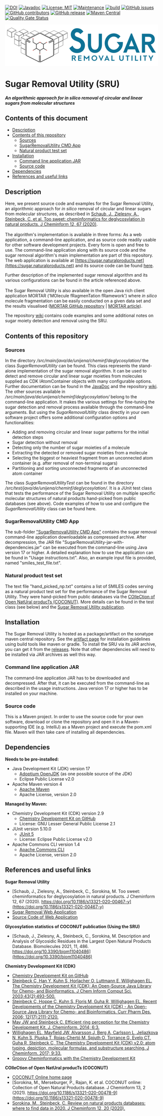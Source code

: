 [![DOI](https://zenodo.org/badge/246610380.svg)](https://zenodo.org/doi/10.5281/zenodo.7082113)
[![Javadoc](https://img.shields.io/badge/JavaDoc-Online-green)](https://jonasschaub.github.io/SugarRemoval/javadoc/latest/index.html)
[![License: MIT](https://img.shields.io/badge/License-MIT-yellow.svg)](https://opensource.org/licenses/MIT)
[![Maintenance](https://img.shields.io/badge/Maintained%3F-yes-blue.svg)](https://GitHub.com/JonasSchaub/SugarRemoval/graphs/commit-activity)
[![build](https://github.com/JonasSchaub/SugarRemoval/actions/workflows/maven.yml/badge.svg)](https://github.com/JonasSchaub/SugarRemoval/actions/workflows/maven.yml)
[![GitHub issues](https://img.shields.io/github/issues/JonasSchaub/SugarRemoval.svg)](https://GitHub.com/JonasSchaub/SugarRemoval/issues/)
[![GitHub contributors](https://img.shields.io/github/contributors/JonasSchaub/SugarRemoval.svg)](https://GitHub.com/JonasSchaub/SugarRemoval/graphs/contributors/)
[![GitHub release](https://img.shields.io/github/release/JonasSchaub/SugarRemoval.svg)](https://github.com/JonasSchaub/SugarRemoval/releases/)
[![Maven Central](https://maven-badges.herokuapp.com/maven-central/io.github.jonasschaub/sru/badge.svg)](https://maven-badges.herokuapp.com/maven-central/io.github.jonasschaub/sru)
[![Quality Gate Status](https://sonarcloud.io/api/project_badges/measure?project=JonasSchaub_SugarRemoval&metric=alert_status)](https://sonarcloud.io/summary/new_code?id=JonasSchaub_SugarRemoval)

![SRU_logo](./logo/SRU_logo.jpg)
# Sugar Removal Utility (SRU)
##### An algorithmic approach for <i>in silico</i> removal of circular and linear sugars from molecular structures

## Contents of this document
* [Description](#Description)
* [Contents of this repository](#Contents-of-this-repository)
  * [Sources](#Sources)
  * [SugarRemovalUtility CMD App](#SugarRemovalUtility-CMD-App)
  * [Natural product test set](#Natural-product-test-set)
* [Installation](#Installation)
  * [Command line application JAR](#Command-line-application-JAR)
  * [Source code](#Source-code)
* [Dependencies](#Dependencies)
* [References and useful links](#References-and-useful-links)

## Description
Here, we present source code and examples for the Sugar Removal Utility, an algorithmic approach for <i>in silico</i> 
removal of circular and linear sugars from molecular structures, as described in [Schaub, J., Zielesny, A., Steinbeck, 
C. et al. Too sweet: cheminformatics for deglycosylation in natural products. J Cheminform 12, 67 (2020)](https://doi.org/10.1186/s13321-020-00467-y). 
<br></br>The algorithm's implementation is available in three forms: As a web application, a command-line application, and
as source code readily usable for other software development projects. Every form is open and free to use.
The command-line application along with its source code
and the sugar removal algorithm's main implementation are part of this repository. The web 
application is available at [https://sugar.naturalproducts.net](https://sugar.naturalproducts.net) and its source code 
can be found [here](https://github.com/mSorok/SugarRemovalWeb). <p></p>
Further description of the implemented sugar removal algorithm and its various configurations can be found in the article
referenced above.
<br></br>The Sugar Removal Utility is also available in the open Java rich client application MORTAR ('MOlecule fRagmenTation fRamework')
where <i>in silico</i> molecule fragmentation can be easily conducted on a given data set and the results visualised
([MORTAR GitHub repository](https://github.com/FelixBaensch/MORTAR) | [MORTAR article](https://doi.org/10.1186/s13321-022-00674-9)).
<p></p>

The repository [wiki](https://github.com/JonasSchaub/SugarRemoval/wiki) contains code examples and some additional notes on sugar 
moiety detection and removal using the SRU.

## Contents of this repository
### Sources
In the directory <i>/src/main/java/de/unijena/cheminf/deglycosylation/</i> the class <i>SugarRemovalUtility</i> can be found.
This class represents the stand-alone implementation of the sugar removal algorithm. It can be used to detect and remove
circular and linear sugar moieties from molecules supplied as CDK IAtomContainer objects with many configurable options.
Further documentation can be found in the [JavaDoc](https://jonasschaub.github.io/SugarRemoval/javadoc/latest/index.html)
and the repository [wiki](https://github.com/JonasSchaub/SugarRemoval/wiki).
The other sources available in <i>/src/main/java/de/unijena/cheminf/deglycosylation/</i> belong to the command-line
application. It makes the various settings for fine-tuning the sugar detection and removal process available through the
command-line arguments. But using the <i>SugarRemovalUtility</i> class directly in your own software project offers some
additional configuration options and functionalities:
* Adding and removing circular and linear sugar patterns for the initial detection steps
* Sugar detection without removal
* Detecting only the number of sugar moieties of a molecule
* Extracting the detected or removed sugar moieties from a molecule
* Selecting the biggest or heaviest fragment from an unconnected atom container (e.g. after removal of non-terminal sugars)
* Partitioning and sorting unconnected fragments of an unconnected atom container

The class <i>SugarRemovalUtilityTest</i> can be found in the directory
<i>/src/test/java/de/unijena/cheminf/deglycosylation/</i>. It is a JUnit test class that tests the performance of the
Sugar Removal Utility on multiple specific molecular structures of natural products hand-picked from public databases
(see above). Code examples of how to use and configure the <i>SugarRemovalUtility</i> class can be found here.

### SugarRemovalUtility CMD App
The sub-folder ["SugarRemovalUtility CMD App"](https://github.com/JonasSchaub/SugarRemoval/tree/master/SugarRemovalUtility%20CMD%20App) 
contains the sugar removal command-line application downloadable as 
compressed archive. After decompression, the JAR file "SugarRemovalUtility-jar-with-dependencies.jar" can be executed
from the command-line using Java version 17 or higher. A detailed explanation how to use the application can be found in
"Usage instructions.txt". Also, an example input file is provided, named "smiles_test_file.txt".

### Natural product test set
The text file "hand_picked_np.txt" contains a list of SMILES codes serving as a natural product test set for the 
performance of the Sugar Removal Utility. They were hand-picked from public databases via the 
[COlleCtion of Open NatUral producTs (COCONUT)](https://coconut.naturalproducts.net). More details can be found in the 
test class (see below) and the [Sugar Removal Utility publication](https://doi.org/10.1186/s13321-020-00467-y).

## Installation
The Sugar Removal Utility is hosted as a package/artifact on the sonatype maven central repository. See the 
[artifact page](https://central.sonatype.com/artifact/io.github.jonasschaub/sru/) for installation guidelines 
using build tools like maven or gradle.
To install the SRU via its JAR archive, you can get it from the [releases](https://github.com/JonasSchaub/SugarRemoval/releases). 
Note that other dependencies will need to be installed via JAR archives as well this way.

### Command line application JAR 
The command-line application JAR has to be downloaded and decompressed. After that, it can be executed from the command-line
as described in the usage instructions. Java version 17 or higher has to be installed on your machine.

### Source code
This is a Maven project. In order to use the source code for your own software, download or clone the repository and 
open it in a Maven-supporting IDE (e.g. IntelliJ) as a Maven project and execute the pom.xml file. Maven will then take
care of installing all dependencies.

## Dependencies
**Needs to be pre-installed:**
* Java Development Kit (JDK) version 17
  * [Adoptium OpenJDK](https://adoptium.net) (as one possible source of the JDK)
  * Eclipse Public License v2.0
* Apache Maven version 4
  * [Apache Maven](https://maven.apache.org/download.cgi#alpha-4-x-release)
  * Apache License, version 2.0

**Managed by Maven:**
* Chemistry Development Kit (CDK) version 2.9
  * [Chemistry Development Kit on GitHub](https://cdk.github.io/)
  * License: GNU Lesser General Public License 2.1
* JUnit version 5.10.0
  * [JUnit 5](https://junit.org/junit5/)
  * License: Eclipse Public License v2.0
* Apache Commons CLI version 1.4
    * [Apache Commons CLI](https://commons.apache.org/proper/commons-cli/)
    * Apache License, version 2.0

## References and useful links
**Sugar Removal Utility**
* [Schaub, J., Zielesny, A., Steinbeck, C., Sorokina, M. Too sweet: cheminformatics for deglycosylation in natural products. J Cheminform 12, 67 (2020). https://doi.org/10.1186/s13321-020-00467-y](https://doi.org/10.1186/s13321-020-00467-y)
* [Sugar Removal Web Application](https://sugar.naturalproducts.net)
* [Source Code of Web Application](https://github.com/mSorok/SugarRemovalWeb)

**Glycosylation statistics of COCONUT publication (Using the SRU)**
* [Schaub, J., Zielesny, A., Steinbeck, C., Sorokina, M. Description and Analysis of Glycosidic Residues in the Largest Open Natural Products Database. Biomolecules 2021, 11, 486. https://doi.org/10.3390/biom11040486](https://doi.org/10.3390/biom11040486)

**Chemistry Development Kit (CDK)**
* [Chemistry Development Kit on GitHub](https://cdk.github.io/)
* [Steinbeck C, Han Y, Kuhn S, Horlacher O, Luttmann E, Willighagen EL. The Chemistry Development Kit (CDK): An Open-Source Java Library for Chemo- and Bioinformatics. J Chem Inform Comput Sci. 2003;43(2):493-500.](https://dx.doi.org/10.1021%2Fci025584y)
* [Steinbeck C, Hoppe C, Kuhn S, Floris M, Guha R, Willighagen EL. Recent Developments of the Chemistry Development Kit (CDK) - An Open-Source Java Library for Chemo- and Bioinformatics. Curr Pharm Des. 2006; 12(17):2111-2120.](https://doi.org/10.2174/138161206777585274)
* [May JW and Steinbeck C. Efficient ring perception for the Chemistry Development Kit. J. Cheminform. 2014; 6:3.](https://dx.doi.org/10.1186%2F1758-2946-6-3)
* [Willighagen EL, Mayfield JW, Alvarsson J, Berg A, Carlsson L, Jeliazkova N, Kuhn S, Pluska T, Rojas-Chertó M, Spjuth O, Torrance G, Evelo CT, Guha R, Steinbeck C, The Chemistry Development Kit (CDK) v2.0: atom typing, depiction, molecular formulas, and substructure searching. J Cheminform. 2017; 9:33.](https://doi.org/10.1186/s13321-017-0220-4)
* [Groovy Cheminformatics with the Chemistry Development Kit](https://github.com/egonw/cdkbook)

**COlleCtion of Open NatUral producTs (COCONUT)**
* [COCONUT Online home page](https://coconut.naturalproducts.net)
* [Sorokina, M., Merseburger, P., Rajan, K. et al. COCONUT online: Collection of Open Natural Products database. J Cheminform 13, 2 (2021). https://doi.org/10.1186/s13321-020-00478-9](https://doi.org/10.1186/s13321-020-00478-9)
* [Sorokina, M., Steinbeck, C. Review on natural products databases: where to find data in 2020. J Cheminform 12, 20 (2020).](https://doi.org/10.1186/s13321-020-00424-9)